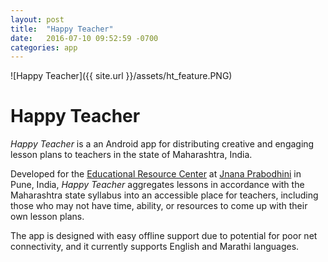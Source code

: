 ```yaml
---
layout: post
title:  "Happy Teacher"
date:   2016-07-10 09:52:59 -0700
categories: app
---
```

![Happy Teacher]({{ site.url }}/assets/ht_feature.PNG)

# Happy Teacher

*Happy Teacher* is a an Android app for distributing creative and engaging lesson plans to teachers in the state of Maharashtra, India.

Developed for the [Educational Resource Center](http://www.erc-pune.org/) at [Jnana Prabodhini](http://www.jnanaprabodhini.org/) in Pune, India, *Happy Teacher* aggregates lessons in accordance with the Maharashtra state syllabus into an accessible place for teachers, including those who may not have time, ability, or resources to come up with their own lesson plans.

The app is designed with easy offline support due to potential for poor net connectivity, and it currently supports English and Marathi languages.

